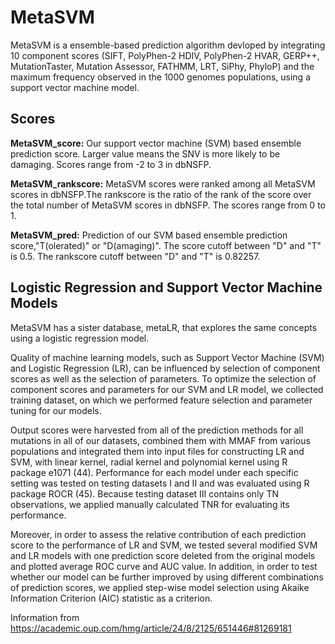 # MetaSVM

MetaSVM is a ensemble-based prediction algorithm devloped by integrating 10 component scores (SIFT, PolyPhen-2 HDIV, PolyPhen-2 HVAR, GERP++, MutationTaster, Mutation Assessor, FATHMM, LRT, SiPhy, PhyloP) and the maximum frequency observed in the 1000 genomes populations, using a support vector machine model.

## Scores

**MetaSVM_score:** Our support vector machine (SVM) based ensemble prediction score. Larger value means the SNV is more likely to be damaging. 
		Scores range from -2 to 3 in dbNSFP.

**MetaSVM_rankscore:** MetaSVM scores were ranked among all MetaSVM scores in dbNSFP.The rankscore is the ratio of the rank of the score over the total number of MetaSVM 
		scores in dbNSFP. The scores range from 0 to 1.

**MetaSVM_pred:** Prediction of our SVM based ensemble prediction score,"T(olerated)" or
		"D(amaging)". The score cutoff between "D" and "T" is 0.5. The rankscore cutoff between
		"D" and "T" is 0.82257.

## Logistic Regression and Support Vector Machine Models

MetaSVM has a sister database, metaLR, that explores the same concepts using a logistic regression model.

Quality of machine learning models, such as Support Vector Machine (SVM) and Logistic Regression (LR), can be influenced by selection of component scores as well as the selection of parameters. To optimize the selection of component scores and parameters for our SVM and LR model, we collected training dataset, on which we performed feature selection and parameter tuning for our models. 

Output scores were harvested from all of the prediction methods for all mutations in all of our datasets, combined them with MMAF from various populations and integrated them into input files for constructing LR and SVM, with linear kernel, radial kernel and polynomial kernel using R package e1071 (44). Performance for each model under each specific setting was tested on testing datasets I and II and was evaluated using R package ROCR (45). Because testing dataset III contains only TN observations, we applied manually calculated TNR for evaluating its performance.

Moreover, in order to assess the relative contribution of each prediction score to the performance of LR and SVM, we tested several modified SVM and LR models with one prediction score deleted from the original models and plotted average ROC curve and AUC value. In addition, in order to test whether our model can be further improved by using different combinations of prediction scores, we applied step-wise model selection using Akaike Information Criterion (AIC) statistic as a criterion. 

Information from https://academic.oup.com/hmg/article/24/8/2125/651446#81269181